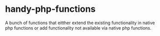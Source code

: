 # handy-php-functions
A bunch of functions that eitther extend the existing functionality in native php functions or add functionality not available via native php functions.
